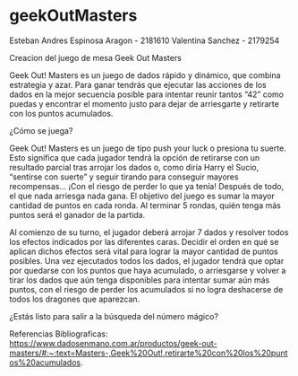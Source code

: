 # geekOutMasters
Esteban Andres Espinosa Aragon - 2181610
Valentina Sanchez - 2179254

Creacion del juego de mesa Geek Out Masters

Geek Out! Masters es un juego de dados rápido y dinámico, que combina estrategia y azar.
Para ganar tendrás que ejecutar las acciones de los dados en la mejor secuencia posible para intentar reunir tantos “42” como puedas y encontrar el momento justo para dejar de arriesgarte y retirarte con los puntos acumulados.

¿Cómo se juega?

Geek Out! Masters es un juego de tipo push your luck o presiona tu suerte. Esto significa que cada jugador tendrá la opción de retirarse con un resultado parcial tras arrojar los dados o, como diría Harry el Sucio, 
“sentirse con suerte” y seguir tirando para conseguir mayores recompensas… ¡Con el riesgo de perder lo que ya tenía!
Después de todo, el que nada arriesga nada gana.
El objetivo del juego es sumar la mayor cantidad de puntos en cada ronda. Al terminar 5 rondas, quién tenga más puntos será el ganador de la partida.

Al comienzo de su turno, el jugador deberá arrojar 7 dados y resolver todos los efectos indicados por las diferentes caras. Decidir el orden en qué se aplican dichos efectos será vital para lograr la mayor cantidad
de puntos posibles. Una vez ejecutados todos los dados, el jugador tendrá que optar por quedarse con los puntos que haya acumulado, o arriesgarse y volver a tirar los dados que aún tenga disponibles para intentar sumar 
aún más puntos, con el riesgo de perder los acumulados si no logra deshacerse de todos los dragones que aparezcan.

¿Estás listo para salir a la búsqueda del número mágico?

Referencias Bibliograficas:
https://www.dadosenmano.com.ar/productos/geek-out-masters/#:~:text=Masters-,Geek%20Out!,retirarte%20con%20los%20puntos%20acumulados.
